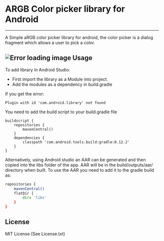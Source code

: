 ARGB Color picker library for Android
=========
----------------------------------------------------------------------------------
A Simple aRGB color picker library for android, the color picker is a dialog fragment which allows a user to pick a color. 

![Error loading image](https://raw.githubusercontent.com/Jayen/RGBColorPickerLibrary/master/screenshots/screenshot.png)
Usage
--------------

To add library in Android Studio:

* First import the library as a Module into project.
* Add the modules as a dependency in build.gradle

If you get the error:
```
Plugin with id 'com.android.library' not found
```
You need to add the build script to your build.gradle file
```
buildscript {
    repositories {
        mavenCentral()
    }
    dependencies {
        classpath 'com.android.tools.build:gradle:0.12.2'
    }
}
```

Alternatively, using Android studio an AAR can be generated and then copied into the libs folder of the app. AAR will be in the build/outputs/aar/ directory when built.
To use the AAR you need to add it to the gradle build as:
```sh
repositories {
    mavenCentral()
    flatDir {
        dirs 'libs'
    }
}
```

License
----
MIT License (See License.txt)

